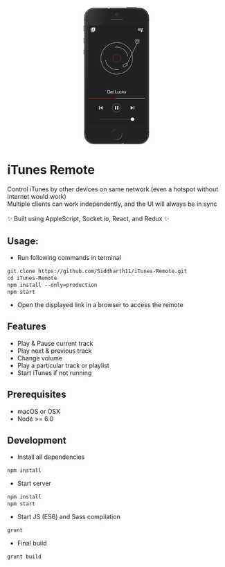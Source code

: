 <p align="center">
	<img src="remote.png" width="30%" alt="header image">
</p>

# iTunes Remote
Control iTunes by other devices on same network (even a hotspot without internet would work)  
Multiple clients can work independently, and the UI will always be in sync  
<br />
✨ Built using AppleScript, Socket.io, React, and Redux ✨


## Usage:
- Run following commands in terminal
```
git clone https://github.com/Siddharth11/iTunes-Remote.git
cd iTunes-Remote
npm install --only=production
npm start
```
- Open the displayed link in a browser to access the remote

## Features
- Play & Pause current track
- Play next & previous track
- Change volume
- Play a particular track or playlist
- Start iTunes if not running

## Prerequisites
- macOS or OSX
- Node >= 6.0

## Development
- Install all dependencies
```
npm install
```
- Start server  
```
npm install
npm start
```
- Start JS (ES6) and Sass compilation
```
grunt
```
- Final build
```
grunt build
```

